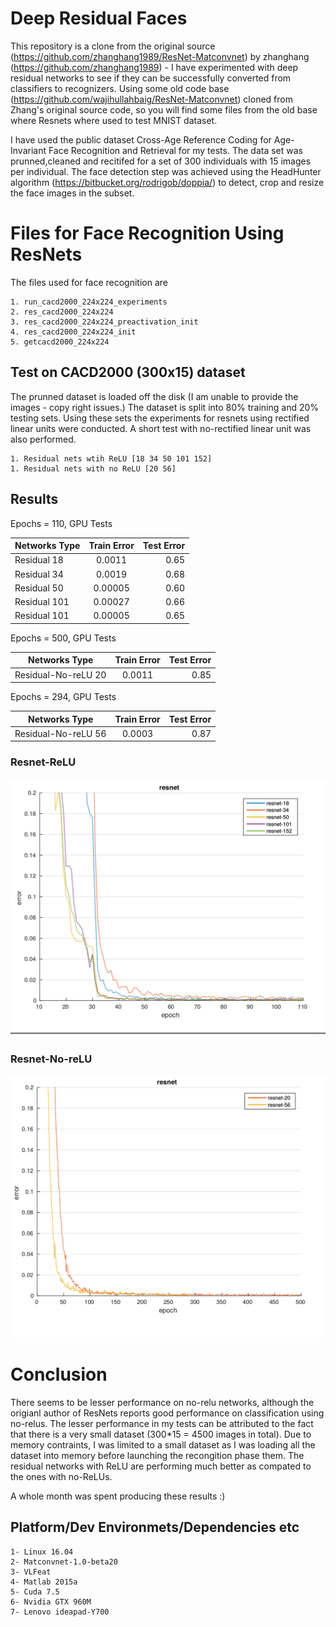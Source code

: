 # Deep Residual Faces

This repository is a clone from the original source (https://github.com/zhanghang1989/ResNet-Matconvnet) by zhanghang (https://github.com/zhanghang1989) - 
I have experimented with deep residual networks to see if they can be successfully converted from classifiers to recognizers. Using some old code base (https://github.com/wajihullahbaig/ResNet-Matconvnet) cloned from Zhang's original source code, so you will find some files from the old base where Resnets where used to test MNIST dataset.

I have used the public dataset Cross-Age Reference Coding for Age-Invariant Face Recognition and Retrieval for my tests. The data set was prunned,cleaned and recitifed for a set of 300 individuals with 15 images per individual. The face detection step was achieved using the HeadHunter algorithm (https://bitbucket.org/rodrigob/doppia/) to detect, crop and resize the face images in the subset. 

# Files for Face Recognition Using ResNets
The files used for face recognition are

	1. run_cacd2000_224x224_experiments
	2. res_cacd2000_224x224
	3. res_cacd2000_224x224_preactivation_init
	4. res_cacd2000_224x224_init
	5. getcacd2000_224x224

## Test on CACD2000 (300x15) dataset
The prunned dataset is loaded off the disk (I am unable to provide the images - copy right issues.) The dataset is split into 80% training and 20% testing sets.
Using these sets the experiments for resnets using rectified linear units were conducted. A short test with no-rectified linear unit was also performed. 

	1. Residual nets wtih ReLU [18 34 50 101 152]
	1. Residual nets with no ReLU [20 56]

## Results 

Epochs = 110, GPU Tests 

| Networks Type        | Train Error  | Test Error |
| ---------------------|:------------:| ----------:|
| Residual 18          | 0.0011       | 0.65       | 
| Residual 34	       | 0.0019       | 0.68       | 
| Residual 50	       | 0.00005      | 0.60       | 
| Residual 101	       | 0.00027      | 0.66       |
| Residual 101	       | 0.00005      | 0.65       |  

Epochs = 500, GPU Tests 

| Networks Type        | Train Error  | Test Error |
| ---------------------|:------------:| ----------:|
| Residual-No-reLU 20  | 0.0011       | 0.85	   | 

Epochs = 294, GPU Tests 

| Networks Type        | Train Error  | Test Error |
| ---------------------|:------------:| ----------:|
| Residual-No-reLU 56  | 0.0003       | 0.87       | 
		         

### Resnet-ReLU 
![Residual nets](https://github.com/wajihullahbaig/Deep-Residual-Faces/blob/master/figures/resnet-relu.png)

### Resnet-No-reLU 
![Residual-No-ReLU nets](https://github.com/wajihullahbaig/Deep-Residual-Faces/blob/master/figures/resnet-no-relu.png)


# Conclusion
There seems to be lesser performance on no-relu networks, although the origianl author of ResNets reports good performance on classification using no-relus. 
The lesser performance in my tests can be attributed to the fact that there is a very small dataset (300*15 = 4500 images in total). 
Due to memory contraints, I was limited to a small dataset as I was loading all the dataset into memory before launching the recongition phase them.
The residual networks with ReLU are performing much better as compated to the ones with no-ReLUs. 

A whole month was spent producing these results :)  

## Platform/Dev Environmets/Dependencies etc

	1- Linux 16.04
	2- Matconvnet-1.0-beta20
	3- VLFeat
	4- Matlab 2015a
	5- Cuda 7.5
	6- Nvidia GTX 960M
	7- Lenovo ideapad-Y700
